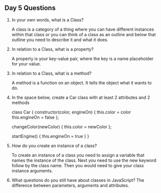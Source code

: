 ## Day 5 Questions

1. In your own words, what is a Class?

    A class is a category of a thing where you can have different instances within that class or you can think of a class as an outline and below that outline you need to describe it and what it does.  

1. In relation to a Class, what is a property?

    A property is your key-value pair, where the key is a name placeholder for your value.

1. In relation to a Class, what is a method?

    A method is a function on an object. It tells the object what it wants to do.

1. In the space below, create a Car class with at least 2 attributes and 2 methods

    class Car {
      constructor(color, engineOn) {
        this.color = color
        this.engineOn = false
      };

      changeColor(newColor) {
        this.color = newColor
      };

      startEngine() {
        this.engineOn = true
      }
    }   

1. How do you create an instance of a class?

    To create an instance of a class you need to assign a variable that names the instance of the class. Next you need to use the new keyword follow by the class name. Then you would need to give your class instance arguments.

1. What questions do you still have about classes in JavaScript?
    The difference between parameters, arguments and attributes.
